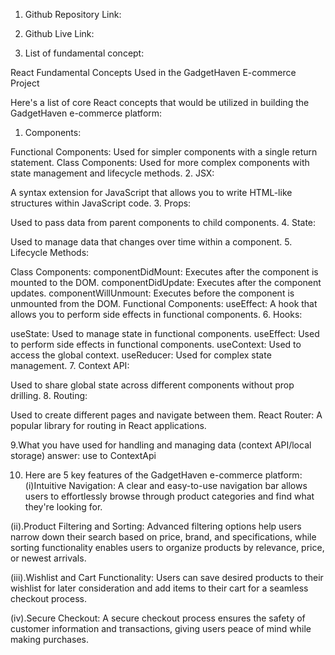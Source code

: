 
1. Github Repository Link:

2. Github Live Link:

3. List of fundamental concept:

React Fundamental Concepts Used in the GadgetHaven E-commerce Project

Here's a list of core React concepts that would be utilized in building the GadgetHaven e-commerce platform:

1. Components:

Functional Components: Used for simpler components with a single return statement.
Class Components: Used for more complex components with state management and lifecycle methods.
2. JSX:

A syntax extension for JavaScript that allows you to write HTML-like structures within JavaScript code.
3. Props:

Used to pass data from parent components to child components.
4. State:

Used to manage data that changes over time within a component.
5. Lifecycle Methods:

Class Components:
componentDidMount: Executes after the component is mounted to the DOM.
componentDidUpdate: Executes after the component updates.
componentWillUnmount: Executes before the component is unmounted from the DOM.
Functional Components:
useEffect: A hook that allows you to perform side effects in functional components.
6. Hooks:

useState: Used to manage state in functional components.
useEffect: Used to perform side effects in functional components.
useContext: Used to access the global context.
useReducer: Used for complex state management.
7. Context API:

Used to share global state across different components without prop drilling.
8. Routing:

Used to create different pages and navigate between them.
React Router: A popular library for routing in React applications.

9.What you have used for handling and managing data (context
API/local storage)
answer: use to ContextApi

10. Here are 5 key features of the GadgetHaven e-commerce platform:
(i)Intuitive Navigation: A clear and easy-to-use navigation bar allows users to effortlessly browse through product categories and find what they're looking for.
 
 (ii).Product Filtering and Sorting: Advanced filtering options help users narrow down their search based on price, brand, and specifications, while sorting functionality enables users to organize products by relevance, price, or newest arrivals.

 (iii).Wishlist and Cart Functionality: Users can save desired products to their wishlist for later consideration and add items to their cart for a seamless checkout process.

 (iv).Secure Checkout: A secure checkout process ensures the safety of customer information and transactions, giving users peace of mind while making purchases.